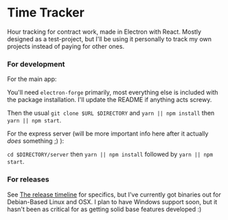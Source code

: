 # Time Tracker
Hour tracking for contract work, made in Electron with React. Mostly designed as a test-project, but I'll be using it personally to track my own projects instead of paying for other ones.

### For development

For the main app:

You'll need `electron-forge` primarily, most everything else is included with the package installation. I'll update the README if anything acts screwy.

Then the usual `git clone $URL $DIRECTORY` and `yarn || npm install` then `yarn || npm start`.

For the express server (will be more important info here after it actually _does_ something ;) ):

`cd $DIRECTORY/server` then `yarn || npm install` followed by `yarn || npm start`.

### For releases

See [The release timeline](https://github.com/time-tracker/time-tracker/releases) for specifics, but I've currently got binaries out for Debian-Based Linux and OSX. I plan to have Windows support soon, but it hasn't been as critical for as getting solid base features developed :)
